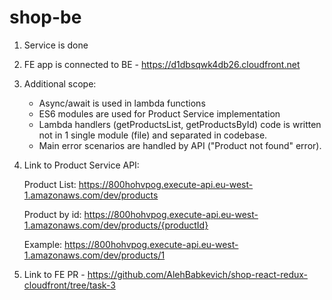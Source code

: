 # shop-be

1. Service is done
2. FE app is connected to BE - https://d1dbsqwk4db26.cloudfront.net

3. Additional scope:
   - Async/await is used in lambda functions
   - ES6 modules are used for Product Service implementation
   - Lambda handlers (getProductsList, getProductsById) code is written not in 1 single module (file) and separated in codebase.
   - Main error scenarios are handled by API ("Product not found" error).
4. Link to Product Service API:
   
   Product List: https://800hohvpog.execute-api.eu-west-1.amazonaws.com/dev/products

   Product by id: https://800hohvpog.execute-api.eu-west-1.amazonaws.com/dev/products/{productId}

   Example: https://800hohvpog.execute-api.eu-west-1.amazonaws.com/dev/products/1

6. Link to FE PR - https://github.com/AlehBabkevich/shop-react-redux-cloudfront/tree/task-3
